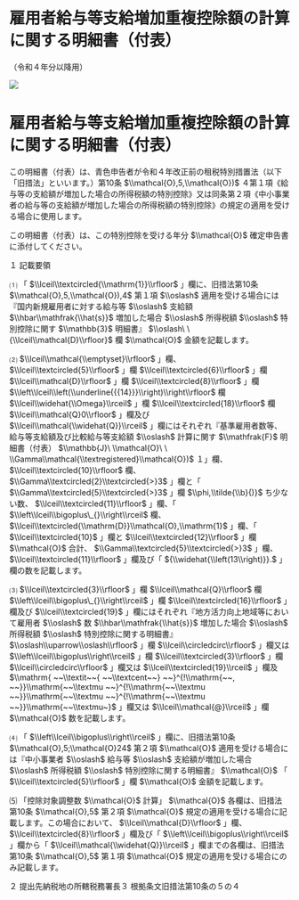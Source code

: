 # 雇用者給与等支給増加重複控除額の計算に関する明細書（付表）

（令和４年分以降用）

![](https://www.nta.go.jp/tmp/9211fc70-4dc9-4eac-b915-d2cf7e3f7f6e/images/debb041ac97f511b6c7306638b8036aacbb9ae6d18c40c437879d82cfd0817a2.jpg)

# 雇用者給与等支給増加重複控除額の計算に関する明細書（付表）

この明細書（付表）は、青色申告者が令和４年改正前の租税特別措置法（以下「旧措法」といいます。）第10条 $\\mathcal{O},5,\\mathcal{O})$ ４第１項《給与等の支給額が増加した場合の所得税額の特別控除》又は同条第２項《中小事業者の給与等の支給額が増加した場合の所得税額の特別控除》の規定の適用を受ける場合に使用します。

この明細書（付表）は、この特別控除を受ける年分 $\\mathcal{O}$ 確定申告書に添付してください。

１ 記載要領

⑴ 「 $\\lceil\\textcircled{\\mathrm{1}}\\rfloor$ 」欄に、旧措法第10条 $\\mathcal{O},5,\\mathcal{O}),4$ 第１項 $\\oslash$ 適用を受ける場合には『国内新規雇用者に対する給与等 $\\oslash$ 支給額 $\\hbar\\mathfrak{\\hat{s}}$ 増加した場合 $\\oslash$ 所得税額 $\\oslash$ 特別控除に関す $\\mathbb{3}$ 明細書』 $\\oslash\ \ {\\lceil\\mathcal{D}\\rfloor}$ 欄 $\\mathcal{O}$ 金額を記載します。

⑵ $\\lceil\\mathcal{\\emptyset}\\rfloor$ 」欄、 $\\lceil\\textcircled{5}\\rfloor$ 」欄 $\\lceil\\textcircled{6}\\rfloor$ 」欄 $\\lceil\\mathcal{D}\\rfloor$ 」欄 $\\lceil\\textcircled{8}\\rfloor$ 」欄 $\\left\\lceil\\left(\\underline{{{14}}}\\right)\\right\\rfloor$ 欄 $\\lceil\\widehat{\\Omega}\\rceil$ 」欄 $\\lceil\\textcircled{18}\\rfloor$ 欄 $\\lceil\\mathcal{Q}0\\rfloor$ 」欄及び $\\lceil\\mathcal{\\widehat{Q}}\\rceil$ 」欄にはそれぞれ『基準雇用者数等、給与等支給額及び比較給与等支給額 $\\oslash$ 計算に関す $\\mathfrak{F}$ 明細書（付表） $\\mathbb{J}\ \\mathcal{O}\ \ \\Gamma\\mathcal{\\textregistered}\\mathcal{O})$ １」欄、 $\\lceil\\textcircled{10}\\rfloor$ 欄、 $\\Gamma\\textcircled{2}\\textcircled{>}3$ 」欄と「 $\\Gamma\\textcircled{5}\\textcircled{>}3$ 」欄 $\\phi,\\tilde{\\b}{)}$ ち少ない数、 $\\lceil\\textcircled{11}\\rfloor$ 」欄、「 $\\left\\lceil\\bigoplus\_{}\\right\\rceil$ 欄、 $\\lceil\\textcircled{\\mathrm{D}}\\mathcal{O},\\mathrm{1}$ 」欄、「 $\\lceil\\textcircled{10}$ 」欄と $\\lceil\\textcircled{12}\\rfloor$ 」欄 $\\mathcal{O}$ 合計、 $\\Gamma\\textcircled{5}\\textcircled{>}3$ 」欄、 $\\lceil\\textcircled{11}\\rfloor$ 」欄及び「 ${\\widehat{\\left(13\\right)}}.$ 」欄の数を記載します。

⑶ $\\lceil\\textcircled{3}\\rfloor$ 」欄 $\\lceil\\mathcal{Q}\\rfloor$ 欄 $\\left\\lceil\\bigoplus\_{}\\right\\rceil$ 」欄 $\\lceil\\textcircled{16}\\rfloor$ 」欄及び $\\lceil\\textcircled{19}$ 」欄にはそれぞれ『地方活力向上地域等において雇用者 $\\oslash$ 数 $\\hbar\\mathfrak{\\hat{s}}$ 増加した場合 $\\oslash$ 所得税額 $\\oslash$ 特別控除に関する明細書』 $\\oslash\\uparrow\\oslash\\rfloor$ 」欄 $\\lceil\\circledcirc\\rfloor$ 」欄又は $\\left\\lceil\\bigoplus\\right\\rceil$ 」欄 $\\lceil\\textcircled{3}\\rfloor$ 」欄 $\\lceil\\circledcirc\\rfloor$ 」欄又は $\\lceil\\textcircled{19}\\rceil$ 」欄及 $\\mathrm{ ~~\\textit~~{ ~~\\textcent~~} ~~}^{!\\mathrm{~~, ~~}}\\mathrm{~~\\textmu ~~}^{!\\mathrm{~~\\textmu ~~}}\\mathrm{~~\\textmu ~~}^{!\\mathrm{~~\\textmu ~~}}\\mathrm{~~\\textmu~}$ 」欄又は $\\lceil\\mathcal{@}\\rceil$ 」欄 $\\mathcal{O}$ 数を記載します。

⑷ 「 $\\left\\lceil\\bigoplus\\right\\rceil$ 」欄に、旧措法第10条 $\\mathcal{O},5;\\mathcal{O}24$ 第２項 $\\mathcal{O}$ 適用を受ける場合には『中小事業者 $\\oslash$ 給与等 $\\oslash$ 支給額が増加した場合 $\\oslash$ 所得税額 $\\oslash$ 特別控除に関する明細書』 $\\mathcal{O}$ 「 $\\lceil\\textcircled{5}\\rfloor$ 」欄 $\\mathcal{O}$ 金額を記載します。

⑸ 「控除対象調整数 $\\mathcal{O}$ 計算」 $\\mathcal{O}$ 各欄は、旧措法第10条 $\\mathcal{O},5$ 第２項 $\\mathcal{O}$ 規定の適用を受ける場合に記載します。この場合において、 $\\lceil\\mathcal{D}\\rfloor$ 」欄、 $\\lceil\\textcircled{8}\\rfloor$ 」欄及び「 $\\left\\lceil\\bigoplus\\right\\rceil$ 」欄から「 $\\lceil\\mathcal{\\widehat{Q}}\\rceil$ 」欄までの各欄は、旧措法第10条 $\\mathcal{O},5$ 第１項 $\\mathcal{O}$ 規定の適用を受ける場合にのみ記載します。

２ 提出先納税地の所轄税務署長３ 根拠条文旧措法第10条の５の４
